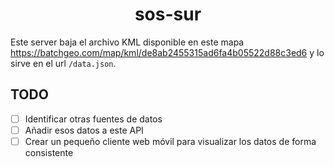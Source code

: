 <center><h1>sos-sur</h1></center>

Este server baja el archivo KML disponible en este mapa https://batchgeo.com/map/kml/de8ab2455315ad6fa4b05522d88c3ed6 y lo sirve en el url `/data.json`.

## TODO

- [ ] Identificar otras fuentes de datos
- [ ] Añadir esos datos a este API
- [ ] Crear un pequeño cliente web móvil para visualizar los datos de forma consistente
